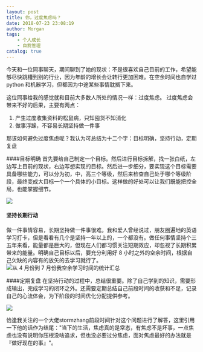 ```yaml
---
layout: post
title: 你，过度焦虑吗？
date: 2018-07-23 23:08:19
author: Morgan
tags: 
    - 个人成长
    - 自我管理
catalog: true
---
```


今天和一位同事聊天，期间聊到了她的现状：不是很喜欢自己目前的工作，希望能够尽快跳槽到别的行业，因为年龄的增长会让转行更加困难。在空余时间也自学过 python 和机器学习，但都因为中途某些事情耽搁下来。

<!-- more -->
这位同事给我的感觉就和目前大多数人所处的情况一样：过度焦虑。
过度焦虑会带来不好的后果，主要有两点：
1. 产生过度收集资料的松鼠病，只知囤货不知消化
2. 做事浮躁，不容易长期坚持做一件事

那该如何避免过度焦虑呢？我认为可总结为十二个字：目标明确，坚持行动，定期复盘

####目标明确
首先要给自己制定一个目标。然后进行目标拆解，找一张白纸，左边写上目前的现状，右边写想实现的目标。然后进一步细分，要实现这个目标需要具备哪些能力，可以分为初，中，高三个等级，然后来检查自己处于哪个等级阶段，最终变成大目标一个一个具体的小目标。这样做的好处可以让我们既能把控全局，也能掌握细节。

![](https://upload-images.jianshu.io/upload_images/7793041-765571263bb414f0.jpg?imageMogr2/auto-orient/strip%7CimageView2/2/w/700)

#### 坚持长期行动
做一件事情容易，长期坚持做一件事很难。我和爱人曾经说过，朋友圈遍地的英语学习打卡，但是看看有几个是坚持一年以上的，一个都没有。做任何事情坚持个三五年来看，能量都是巨大的，但现在人们都习惯关注短期效应，却忽视了长期积累带来的能量。明确自己目标以后，要充分利用好 8 小时之外的空余时间，根据自己欠缺的内容有的放矢的去学习就行了。
![从 4 月份到 7 月份我空余学习时间的统计汇总](https://upload-images.jianshu.io/upload_images/7793041-fe942bf2a1170301.png?imageMogr2/auto-orient/strip%7CimageView2/2/w/700)


####定期复盘
在坚持行动的过程中，总结很重要。除了自己学到的知识，需要形成输出，完成学习的闭环之外。还需要定期总结自己前段时间的收获和不足，记录自己的心流体会，为下阶段的时间优化分配提供参考。

![](https://upload-images.jianshu.io/upload_images/7793041-7418f262beb3a747.jpg?imageMogr2/auto-orient/strip%7CimageView2/2/w/700)

恰逢我关注的一个大佬stormzhang前段时间针对这个问题进行了解答，这里引用一下他的话作为结尾："当下的生活，焦虑真的是常态，有焦虑不是坏事，一点焦虑也没有说明你压根没啥追求，但也没必要过分焦虑，面对焦虑最好的办法就是『做好现在的事』"。